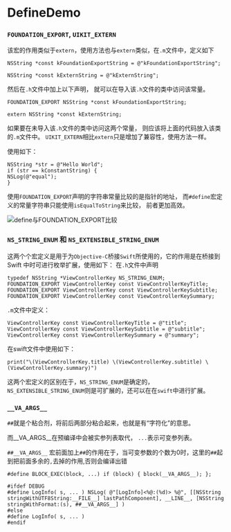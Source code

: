 # DefineDemo
### `FOUNDATION_EXPORT`, `UIKIT_EXTERN`
该宏的作用类似于`extern`，使用方法也与`extern`类似，在`.m`文件中，定义如下

```
NSString *const kFoundationExportString = @"kFoundationExportString";

NSString *const kExternString = @"kExternString";
```

然后在`.h`文件中加上以下声明， 就可以在导入该`.h`文件的类中访问该常量。
```
FOUNDATION_EXPORT NSString *const kFoundationExportString;

extern NSString *const kExternString;  
```
如果要在未导入该`.h`文件的类中访问这两个常量， 则应该将上面的代码放入该类的`.m`文件中。
`UIKIT_EXTERN`相比`extern`只是增加了兼容性，使用方法一样。


使用如下：
```
NSString *str = @"Hello World";
if (str == kConstantString) {
NSLog(@"equal");
}
```
使用`FOUNDATION_EXPORT`声明的字符串常量比较的是指针的地址， 而`#define`宏定义的常量字符串只能使用`isEqualToString`来比较， 前者更加高效。


![define与FOUNDATION_EXPORT比较](https://user-gold-cdn.xitu.io/2019/8/1/16c4abcd0d10575a?w=1600&h=336&f=png&s=75564 "define与FOUNDATION_EXPORT比较")


### `NS_STRING_ENUM` 和 `NS_EXTENSIBLE_STRING_ENUM`
这两个个宏定义是用于为`Objective-C`桥接`Swift`所使用的，它的作用是在桥接到 Swift 中时可进行枚举扩展，使用如下：
在`.h`文件中声明
```
typedef NSString *ViewControllerKey NS_STRING_ENUM;
FOUNDATION_EXPORT ViewControllerKey const ViewControllerKeyTitle;
FOUNDATION_EXPORT ViewControllerKey const ViewControllerKeySubtitle;
FOUNDATION_EXPORT ViewControllerKey const ViewControllerKeySummary;
```
`.m`文件中定义：
```
ViewControllerKey const ViewControllerKeyTitle = @"title";
ViewControllerKey const ViewControllerKeySubtitle = @"subtitle";
ViewControllerKey const ViewControllerKeySummary = @"summary"; 
```
在swift文件中使用如下：
```
print("\(ViewControllerKey.title) \(ViewControllerKey.subtitle) \(ViewControllerKey.summary)")
```

这两个宏定义的区别在于，`NS_STRING_ENUM`是确定的， `NS_EXTENSIBLE_STRING_ENUM`则是可扩展的，还可以在在`swift`中进行扩展。


###  `__VA_ARGS__`
`##`就是个粘合剂，将前后两部分粘合起来，也就是有“字符化”的意思。

而__VA_ARGS__在预编译中会被实参列表取代， `...`表示可变参列表。

`##__VA_ARGS__` 宏前面加上`##`的作用在于，当可变参数的个数为0时，这里的`##`起到把前面多余的`,`去掉的作用,否则会编译出错

```
#define BLOCK_EXEC(block, ...) if (block) { block(__VA_ARGS__); };

#ifdef DEBUG
#define LogInfo( s, ... ) NSLog( @"[LogInfo]<%@:(%d)> %@", [[NSString stringWithUTF8String:__FILE__] lastPathComponent], __LINE__, [NSString stringWithFormat:(s), ##__VA_ARGS__] )
#else
#define LogInfo( s, ... )
#endif
```

